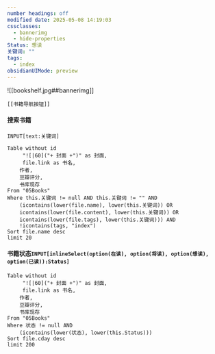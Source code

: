 ```yaml
---
number headings: off
modified date: 2025-05-08 14:19:03
cssclasses:
  - bannerimg
  - hide-properties
Status: 想读
关键词: ""
tags:
  - index
obsidianUIMode: preview
---
```

![[bookshelf.jpg##bannerimg]]
```meta-bind-embed
[[书籍导航按钮]]
```

#### 搜索书籍

```meta-bind
INPUT[text:关键词]
```
```dataview
Table without id 
	 "![|60]("+ 封面 +")" as 封面,
	 file.link as 书名,
	作者,
	豆瓣评分,
	书库现存
From "05Books" 
Where this.关键词 != null AND this.关键词 != "" AND
	(icontains(lower(file.name), lower(this.关键词)) OR
	icontains(lower(file.content), lower(this.关键词)) OR
	icontains(lower(file.tags), lower(this.关键词))) AND
	!icontains(tags, "index")
Sort file.name desc
limit 20
```

#### 书籍状态`INPUT[inlineSelect(option(在读), option(将读), option(想读), option(已读)):Status]` 
```dataview
Table without id 
	 "![|60]("+ 封面 +")" as 封面,
	 file.link as 书名,
	作者,
	豆瓣评分,
	书库现存
From "05Books"
Where 状态 != null AND
	(icontains(lower(状态), lower(this.Status)))
Sort file.cday desc
limit 200
```

